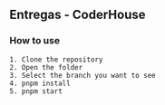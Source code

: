## Entregas - CoderHouse

### How to use

```
1. Clone the repository
2. Open the folder
3. Select the branch you want to see
4. pnpm install
5. pnpm start
```